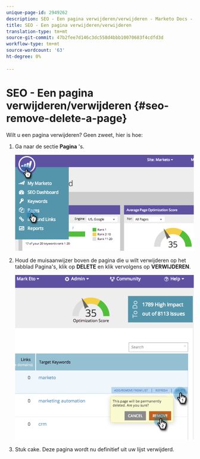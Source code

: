 ```yaml
---
unique-page-id: 2949262
description: SEO - Een pagina verwijderen/verwijderen - Marketo Docs - Productdocumentatie
title: SEO - Een pagina verwijderen/verwijderen
translation-type: tm+mt
source-git-commit: 47b2fee7d146c3dc558d4bbb10070683f4cdfd3d
workflow-type: tm+mt
source-wordcount: '63'
ht-degree: 0%

---
```



# SEO - Een pagina verwijderen/verwijderen {#seo-remove-delete-a-page}

Wilt u een pagina verwijderen? Geen zweet, hier is hoe:

1. Ga naar de sectie **Pagina** &#39;s.

   ![](assets/image2014-9-18-13-3a58-3a33.png)

1. Houd de muisaanwijzer boven de pagina die u wilt verwijderen op het tabblad Pagina&#39;s, klik op **DELETE** en klik vervolgens op **VERWIJDEREN**.

   ![](assets/image2014-9-18-13-3a58-3a39.png)

1. Stuk cake. Deze pagina wordt nu definitief uit uw lijst verwijderd.

